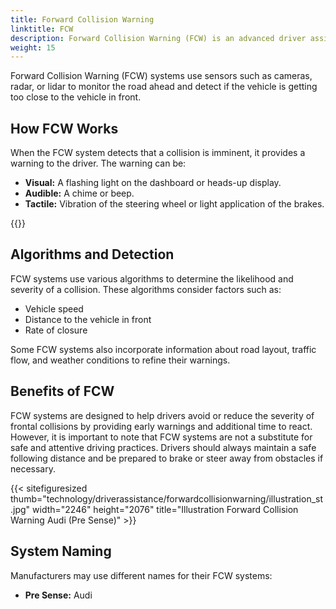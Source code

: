 ```yaml
---
title: Forward Collision Warning
linktitle: FCW
description: Forward Collision Warning (FCW) is an advanced driver assistance system designed to help drivers avoid or mitigate frontal collisions.
weight: 15
---
```

<!-- markdownlint-disable MD033 -->

Forward Collision Warning (FCW) systems use sensors such as cameras, radar, or lidar to monitor the road ahead and detect if the vehicle is getting too close to the vehicle in front.

## How FCW Works

When the FCW system detects that a collision is imminent, it provides a warning to the driver. The warning can be:

- **Visual:** A flashing light on the dashboard or heads-up display.
- **Audible:** A chime or beep.
- **Tactile:** Vibration of the steering wheel or light application of the brakes.

{{<evkxdisplayaddarticle />}}

## Algorithms and Detection

FCW systems use various algorithms to determine the likelihood and severity of a collision. These algorithms consider factors such as:

- Vehicle speed
- Distance to the vehicle in front
- Rate of closure

Some FCW systems also incorporate information about road layout, traffic flow, and weather conditions to refine their warnings.

## Benefits of FCW

FCW systems are designed to help drivers avoid or reduce the severity of frontal collisions by providing early warnings and additional time to react. However, it is important to note that FCW systems are not a substitute for safe and attentive driving practices. Drivers should always maintain a safe following distance and be prepared to brake or steer away from obstacles if necessary.

{{< sitefiguresized thumb="technology/driverassistance/forwardcollisionwarning/illustration_st.jpg" width="2246" height="2076" title="Illustration Forward Collision Warning Audi (Pre Sense)" >}}

## System Naming

Manufacturers may use different names for their FCW systems:

- **Pre Sense:** Audi
